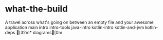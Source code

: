 # what-the-build
A travel across what's going on between an empty file and your awesome application
  main
    intro
      intro-tools
        java-intro
          kotlin-intro
            kotlin-and-jvm
              kotlin-deps
[32m*               diagrams[0m
